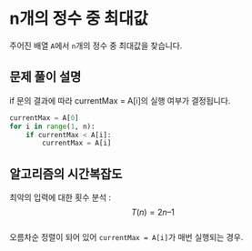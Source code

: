 # n개의 정수 중 최대값
주어진 배열 `A`에서 `n`개의 정수 중 최대값을 찾습니다.

## 문제 풀이 설명
if 문의 결과에 따라 currentMax = A[i]의 실행 여부가 결정됩니다.  

```python
currentMax = A[0]
for i in range(1, n):
    if currentMax < A[i]:
        currentMax = A[i]
```

## 알고리즘의 시간복잡도

최악의 입력에 대한 횟수 분석 :
$$
T(n) = 2n –1
$$  
오름차순 정렬이 되어 있어 `currentMax = A[i]`가 매번 실행되는 경우.